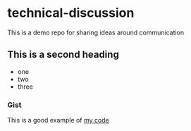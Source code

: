 # technical-discussion
This is a demo repo for sharing ideas around communication
## This is a second heading
* one
* two
* three

### Gist
This is a good example of [my code](https://gist.github.com/networkyeldar/731bf7a10c466937085d32deccd4987a)
